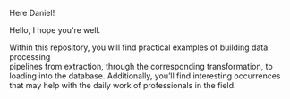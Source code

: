 Here Daniel!

Hello,
I hope you're well.

Within this repository, you will find practical examples of building data processing  
pipelines from extraction, through the corresponding transformation, to loading into the database. 
Additionally, you’ll find interesting occurrences that may help with the daily work 
of professionals in the field.
